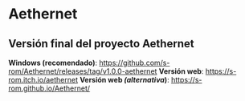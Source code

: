 # Aethernet

## Versión final del proyecto Aethernet

**Windows (recomendado)**: https://github.com/s-rom/Aethernet/releases/tag/v1.0.0-aethernet
**Versión web**: https://s-rom.itch.io/aethernet 
**Versión web *(alternativa*)**: https://s-rom.github.io/Aethernet/
